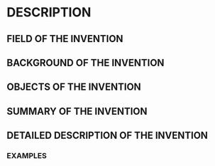 # DESCRIPTION

## FIELD OF THE INVENTION

## BACKGROUND OF THE INVENTION

## OBJECTS OF THE INVENTION

## SUMMARY OF THE INVENTION

## DETAILED DESCRIPTION OF THE INVENTION

### EXAMPLES

